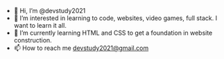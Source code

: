 - 👋 Hi, I’m @devstudy2021
- 👀 I’m interested in learning to code, websites, video games, full stack. I want to learn it all.
- 🌱 I’m currently learning HTML and CSS to get a foundation in website construction.
- 📫 How to reach me devstudy2021@gmail.com

<!---
devstudy2021/devstudy2021 is a ✨ special ✨ repository because its `README.md` (this file) appears on your GitHub profile.
You can click the Preview link to take a look at your changes.
--->
